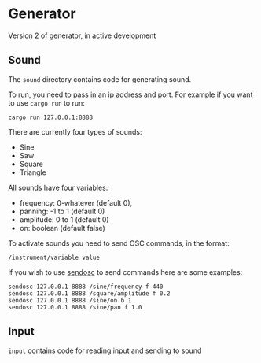 # Generator

Version 2 of generator, in active development

## Sound

The `sound` directory contains code for generating sound.

To run, you need to pass in an ip address and port. For example if you want to use `cargo run` to run:

```
cargo run 127.0.0.1:8888
```

There are currently four types of sounds:
- Sine
- Saw
- Square
- Triangle

All sounds have four variables:
- frequency: 0-whatever (default 0),
- panning: -1 to 1 (default 0)
- amplitude: 0 to 1 (default 0)
- on: boolean (default false)

To activate sounds you need to send OSC commands, in the format:

`/instrument/variable value`

If you wish to use [sendosc](https://github.com/yoggy/sendosc) to send commands here are some examples:

```
sendosc 127.0.0.1 8888 /sine/frequency f 440
sendosc 127.0.0.1 8888 /square/amplitude f 0.2
sendosc 127.0.0.1 8888 /sine/on b 1
sendosc 127.0.0.1 8888 /sine/pan f 1.0
```

## Input

`input` contains code for reading input and sending to sound
